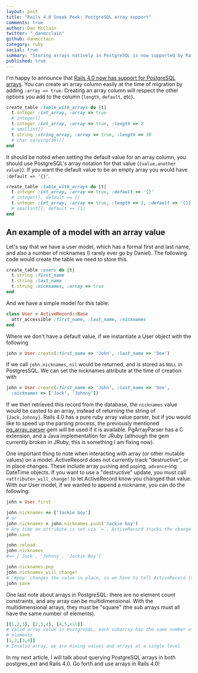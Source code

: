 ```yaml
---
layout: post
title: "Rails 4.0 Sneak Peek: PostgreSQL array support"
comments: true
author: Dan McClain
twitter: "_danmcclain"
github: danmcclain
category: ruby
social: true
summary: "Storing arrays natively in PostgreSQL is now supported by Rails"
published: true
---
```


I'm happy to announce that [Rails 4.0 now has support for PostgreSQL
arrays](https://github.com/rails/rails/pull/7547). You can create an
array column easily at the time of migration by adding `:array => true`.
Creating an array column will respect the other options you add to the
column (`length`, `default`, etc). 

```ruby
create_table :table_with_arrays do |t|
  t.integer :int_array, :array => true
  # integer[]
  t.integer :int_array, :array => true, :length => 2
  # smallint[]
  t.string :string_array, :array => true, :length => 30
  # char varying(30)[]
end 
```

It should be noted when setting the default value for an array column,
you should use PostgreSQL's array notation for that value
(`{value,another value}`). If you want the default value to be an empty
array you would have `:default => '{}'`.

```ruby
create_table :table_with_arrays do |t|
  t.integer :int_array, :array => true, :default => '{}'
  # integer[], default == []
  t.integer :int_array, :array => true, :length => 2, :default => '{1}'
  # smallint[], default == [1]
end 
```

## An example of a model with an array value

Let's say that we have a user model, which has a formal first and last
name, and also a number of nicknames (I rarely ever go by Daniel). The
following code would create the table we need to store this.

```ruby
create_table :users do |t|
  t.string :first_name
  t.string :last_name
  t.string :nicknames, :array => true
end
```

And we have a simple model for this table:

```ruby
class User < ActiveRecord::Base
  attr_accessible :first_name, :last_name, :nicknames
end
```

Where we don't have a default value, if we instantiate a User object
with the following

```ruby
john = User.create(:first_name => 'John', :last_name => 'Doe')
```

If we call `john.nicknames`, `nil` would be returned, and is stored as
`NULL` in PostgresSQL. We can set the nicknames attribute at the time of
creation with

```ruby
john = User.create(:first_name => 'John', :last_name => 'Doe',
  :nicknames => ['Jack', 'Johnny'])
```

If we then retrieved this record from the database, the `nicknames`
value would be casted to an array, instead of returning the string of
`{Jack,Johnny}`.  Rails 4.0 has a pure ruby array value parser, but if
you would like to speed up the parsing process, the previously mentioned
[pg\_array\_parser](https://github.com/dockyard/pg_array_parser)
gem will be used if it is available. PgArrayParser has
a C extension, and a Java implementation for JRuby (although the gem
currently broken in JRuby, this is something I am fixing now).

One important thing to note when interacting with array (or other
mutable values) on a model.  ActiveRecord does not currently track
"destructive", or in place changes. These include array `push`ing and
`pop`ing, `advance`-ing DateTime objects. If you want to use a
"destructive" update, you must call `<attribute>_will_change!` to let
ActiveRecord know you changed that value. With our User model, if we
wanted to append a nickname, you can do the following:

```ruby
john = User.first

john.nicknames += ['Jackie boy']
# or
john.nicknames = john.nicknames.push('Jackie boy')
# Any time an attribute is set via `=`, ActiveRecord tracks the change
john.save

john.reload
john.nicknames
#=> ['Jack', 'Johnny', 'Jackie Boy']

john.nicknames.pop
john.nicknames_will_change!
# '#pop' changes the value in place, so we have to tell ActiveRecord it changed
john.save
```

One last note about arrays in PostgreSQL: there are no element count
constraints, and any array can be multidimensional. With the
multidimensional arrays, they must be "square" (the sub arrays must all
have the same number of elements).

```ruby
[[1,2,3], [2,3,4], [4,5,nil]]
# Valid array value in PostgreSQL, each subarray has the same number of
# elements
[1,2,[3,4]]
# Invalid array, we are mixing values and arrays at a single level
```

In my next article, I will talk about querying PostgreSQL arrays in both
postgres\_ext and Rails 4.0. Go forth and use arrays in Rails 4.0!
